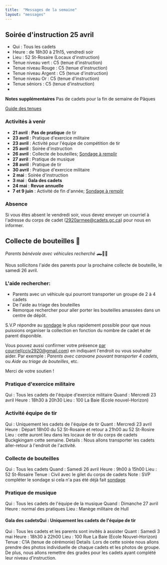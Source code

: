 ```yaml
---
title:  "Messages de la semaine"
layout: "messages"
---
```


## Soirée d'instruction 25 avril
- Qui : Tous les cadets
- Heure : de 18h30 à 21h15, vendredi soir
- Lieu : 52 St-Rosaire (Locaux d'instruction)
- Tenue niveau vert : C5 (tenue d'instruction)
- Tenue niveau Rouge : C5 (tenue d'instruction)
- Tenue niveau Argent : C5 (tenue d'instruction)
- Tenue niveau Or : C5 (tenue d'instruction)
- Tenue séniors : C5 (tenue d'instruction)
- 
**Notes supplémentaires**  Pas de cadets pour la fin de semaine de Pâques

[Guide des tenues](https://cc2920.ca/docs/ressources/guide_uniforme.v3.pdf)


### Activités à venir

- **21 avril** : **Pas de pratique** de tir
- **23 avril** : Pratique d'exercice militaire
- **23 avril** : Activité pour l'équipe de compétition de tir
- **25 avril** : Soirée d'instruction
- **26 avril** : Collecte de bouteilles; [Sondage à remplir](https://docs.google.com/forms/d/1PI13J6a1jAA0qAe4Dp7VkUqK5AoEvx3oP6CKhJgfbQw/edit)
- **27 avril** : Pratique de musique
- **28 avril** : Pratique de tir
- **30 avril** : Pratique d'exercice militaire
- **2 mai** : Soirée d'instruction
- **3 mai** : **Gala des cadets**
- **24 mai** : **Revue annuelle**
- **7 et 9 juin** : Activité de fin d'année; [Sondage à remplir](https://docs.google.com/forms/d/13VIDFnLftRxhjTxa1oG-1B_-qwZGlW3dthlx6bIJdrk/edit)

### Absence

Si vous êtes absent le vendredi soir, vous devez envoyer un courriel à l'adresse du corps de cadet (<2920armee@cadets.gc.ca>) pour nous en informer.


## Collecte de bouteilles 📢

*Parents bénévole avec véhicules recherché* 🛻🚗🚙

Nous sollicitons l'aide des parents pour la prochaine collecte de bouteille, le samedi 26 avril.

### L'aide rechercher:

- Parents avec un véhicule qui pourront transporter un groupe de  2 à 4 cadets
- De l'aide au triage des bouteilles
- Remorque rechercher pour aller porter les bouteilles amassées dans un centre de dépôt.

S.V.P répondre au [sondage](https://docs.google.com/forms/d/1PI13J6a1jAA0qAe4Dp7VkUqK5AoEvx3oP6CKhJgfbQw/edit) le plus rapidement possible pour que nous puissions organiser la collection en fonction du nombre de cadet et de parent disponible.

Vous pouvez aussi confirmer votre présence [par courriel](mailto:cciv2920@gmail.com)(<cciv2920@gmail.com>) en indiquant l'endroit ou vous souhaiter aider. 
Par exemple : *Parents avec caravane pouvant transporter 4 cadets*, ou *Aide au triage de bouteilles*, etc.

Merci de votre soutien !

### Pratique d'exercice militaire
Qui : Tous les cadets de l'équipe d'exercice militaire
Quand : Mercredi 23 avril
Heure : 18h30 à 20h30
Lieu : 100 La Baie (Ecole nouvel-Horizon)

### Activité équipe de tir 
Qui : Uniquement les cadets de l'équipe de tir
Quant : Mercredi 23 avril
Heure : Départ 18h00 du 52 St-Rosaire et retour a 21h00 au 52 St-Rosire 
Lieu : cette auront lieu dans les locaux de tir du corps de cadets Buckgkingam cette semaine.
Details : Nous allons transporter les cadets aller-retour à l'endroit de l'activité.  

### Collecte de bouteilles
Qui : Tous les cadets 
Quand : Samedi 26 avril
Heure : 9h00 à 15h00
Lieu : 52 St-Rosaire
Tenue : Civil avec le gilet du corps de cadets
Note : SVP compléter le sondage si cela n'a pas été déjà fait [sondage](https://docs.google.com/forms/d/1PI13J6a1jAA0qAe4Dp7VkUqK5AoEvx3oP6CKhJgfbQw/edit)

### Pratique de musique
Qui : Tous les cadets de l'équipe de la musique
Quand : Dimanche 27 avril
Heure : normal des pratiques
Lieu : Manège militaire de Hull

#### Gala des cadetsQui : Uniquement les cadets de l'équipe de tir
Qui : Tous les cadets et les parents sont invités à assister
Quant : Samedi 3 mai 
Heure : 18h30 à 22h00 
Lieu : 100 Rue La Baie (Ecole Nouvel-Horizon)
Tenue : C1A (tenue de cérémonie)
Details :Lors de cette soirée nous allons prendre des photos individuelle de chaque cadets et les photos de groupe.  De plus, nous allons remettre des grades pour les cadets ayant complété leur niveau d'instruction.

